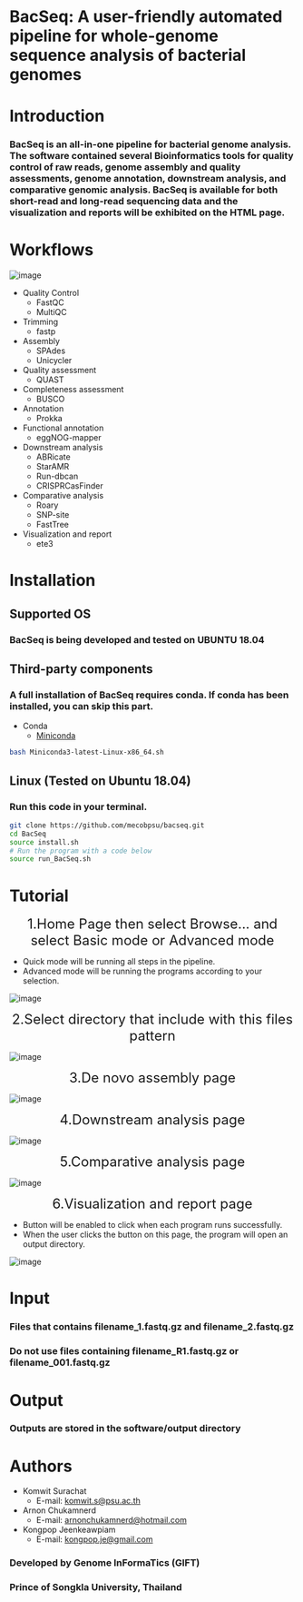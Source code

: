 # BacSeq: A user-friendly automated pipeline for whole-genome sequence analysis of bacterial genomes
# Introduction
### BacSeq is an all-in-one pipeline for bacterial genome analysis. The software contained several Bioinformatics tools for quality control of raw reads, genome assembly and quality assessments, genome annotation, downstream analysis, and comparative genomic analysis. BacSeq is available for both short-read and long-read sequencing data and the visualization and reports will be exhibited on the HTML page.
# Workflows
![image](https://i.imgur.com/i1BZsgh.png)
* Quality Control
    * FastQC
    * MultiQC
* Trimming
    * fastp
* Assembly
    * SPAdes
    * Unicycler
* Quality assessment
    * QUAST
* Completeness assessment
    * BUSCO
* Annotation
    * Prokka
* Functional annotation
    * eggNOG-mapper
* Downstream analysis
    * ABRicate
    * StarAMR
    * Run-dbcan
    * CRISPRCasFinder
* Comparative analysis
    * Roary
    * SNP-site
    * FastTree
* Visualization and report
    * ete3
# Installation
## Supported OS
### BacSeq is being developed and tested on UBUNTU 18.04
## Third-party components
### A full installation of BacSeq requires conda. If conda has been installed, you can skip this part.
* Conda
  * [Miniconda](https://docs.conda.io/en/latest/miniconda.html)
```bash
bash Miniconda3-latest-Linux-x86_64.sh
```
## Linux (Tested on Ubuntu 18.04)
### Run this code in your terminal.
```bash
git clone https://github.com/mecobpsu/bacseq.git
cd BacSeq
source install.sh
# Run the program with a code below
source run_BacSeq.sh
```
# Tutorial
<div style="text-align: center;font-size:24px">1.Home Page then select Browse... and select Basic mode or Advanced mode</div>

* Quick mode will be running all steps in the pipeline.
* Advanced mode will be running the programs according to your selection.
 
![image](https://i.imgur.com/zM3C4xN.png)

 <div style="text-align: center;font-size:24px">2.Select directory that include with this files pattern </div>

![image](https://i.imgur.com/Vn5y0A8.png)

<div style="text-align: center;font-size:24px">3.De novo assembly page </div>

![image](https://i.imgur.com/1t0KTuY.png)

<div style="text-align: center;font-size:24px">4.Downstream analysis page </div>

![image](https://i.imgur.com/fIufJvV.png)

<div style="text-align: center;font-size:24px">5.Comparative analysis page </div>

![image](https://i.imgur.com/53cnksR.png)

<div style="text-align: center;font-size:24px">6.Visualization and report page </div>

* Button will be enabled to click when each program runs successfully.
* When the user clicks the button on this page, the program will open an output directory.

![image](https://i.imgur.com/V3OHX7O.png)

# Input
### Files that contains filename_1.fastq.gz and filename_2.fastq.gz 
### Do not use files containing filename_R1.fastq.gz or filename_001.fastq.gz

# Output
### Outputs are stored in the software/output directory

# Authors
* Komwit Surachat
    * E-mail: komwit.s@psu.ac.th
* Arnon Chukamnerd
    * E-mail: arnonchukamnerd@hotmail.com
* Kongpop Jeenkeawpiam
    * E-mail: kongpop.je@gmail.com
### Developed by Genome InFormaTics (GIFT)
### Prince of Songkla University, Thailand
